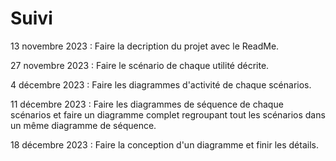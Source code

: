 # Suivi

13 novembre 2023 : Faire la decription du projet avec le ReadMe.

27 novembre 2023 : Faire le scénario de chaque utilité décrite.

4 décembre 2023 : Faire les diagrammes d'activité de chaque scénarios.

11 décembre 2023 : Faire les diagrammes de séquence de chaque scénarios et faire 
                   un diagramme complet regroupant tout les scénarios dans un même diagramme de séquence.

18 décembre 2023 : Faire la conception d'un diagramme et finir les détails.
